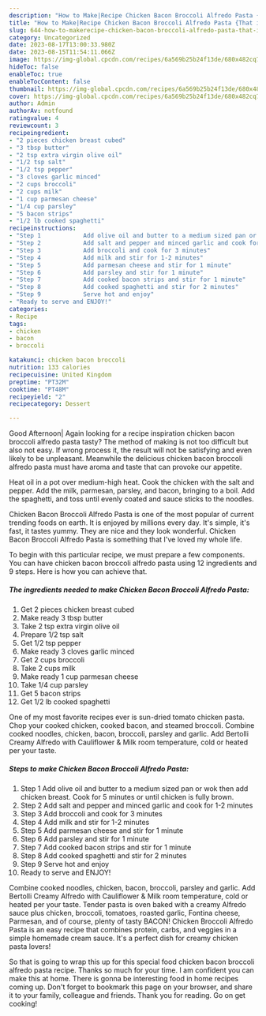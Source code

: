 ```yaml
---
description: "How to Make|Recipe Chicken Bacon Broccoli Alfredo Pasta {That is Delicious"
title: "How to Make|Recipe Chicken Bacon Broccoli Alfredo Pasta {That is Delicious"
slug: 644-how-to-makerecipe-chicken-bacon-broccoli-alfredo-pasta-that-is-delicious
category: Uncategorized
date: 2023-08-17T13:00:33.980Z
date: 2023-08-15T11:54:11.066Z
image: https://img-global.cpcdn.com/recipes/6a569b25b24f13de/680x482cq70/chicken-bacon-broccoli-alfredo-pasta-recipe-main-photo.jpg
hideToc: false
enableToc: true
enableTocContent: false
thumbnail: https://img-global.cpcdn.com/recipes/6a569b25b24f13de/680x482cq70/chicken-bacon-broccoli-alfredo-pasta-recipe-main-photo.jpg
cover: https://img-global.cpcdn.com/recipes/6a569b25b24f13de/680x482cq70/chicken-bacon-broccoli-alfredo-pasta-recipe-main-photo.jpg
author: Admin
authorAv: notfound
ratingvalue: 4
reviewcount: 3
recipeingredient:
- "2 pieces chicken breast cubed"
- "3 tbsp butter"
- "2 tsp extra virgin olive oil"
- "1/2 tsp salt"
- "1/2 tsp pepper"
- "3 cloves garlic minced"
- "2 cups broccoli"
- "2 cups milk"
- "1 cup parmesan cheese"
- "1/4 cup parsley"
- "5 bacon strips"
- "1/2 lb cooked spaghetti"
recipeinstructions:
- "Step 1            Add olive oil and butter to a medium sized pan or wok then add chicken breast. Cook for 5 minutes or until chicken is fully brown."
- "Step 2            Add salt and pepper and minced garlic and cook for 1-2 minutes"
- "Step 3            Add broccoli and cook for 3 minutes"
- "Step 4            Add milk and stir for 1-2 minutes"
- "Step 5            Add parmesan cheese and stir for 1 minute"
- "Step 6            Add parsley and stir for 1 minute"
- "Step 7            Add cooked bacon strips and stir for 1 minute"
- "Step 8            Add cooked spaghetti and stir for 2 minutes"
- "Step 9            Serve hot and enjoy"
- "Ready to serve and ENJOY!"
categories:
- Recipe
tags:
- chicken
- bacon
- broccoli

katakunci: chicken bacon broccoli 
nutrition: 133 calories
recipecuisine: United Kingdom
preptime: "PT32M"
cooktime: "PT48M"
recipeyield: "2"
recipecategory: Dessert

---
```



Good Afternoon| Again looking for a recipe inspiration chicken bacon broccoli alfredo pasta tasty? The method of making is not too difficult but also not easy. If wrong process it, the result will not be satisfying and even likely to be unpleasant. Meanwhile the delicious chicken bacon broccoli alfredo pasta must have aroma and taste that can provoke our appetite.





Heat oil in a pot over medium-high heat. Cook the chicken with the salt and pepper. Add the milk, parmesan, parsley, and bacon, bringing to a boil. Add the spaghetti, and toss until evenly coated and sauce sticks to the noodles.

Chicken Bacon Broccoli Alfredo Pasta is one of the most popular of current trending foods on earth. It is enjoyed by millions every day. It's simple, it's fast, it tastes yummy. They are nice and they look wonderful. Chicken Bacon Broccoli Alfredo Pasta is something that I've loved my whole life.


To begin with this particular recipe, we must prepare a few components. You can have chicken bacon broccoli alfredo pasta using 12 ingredients and 9 steps. Here is how you can achieve that.

<!--inarticleads1-->

##### The ingredients needed to make Chicken Bacon Broccoli Alfredo Pasta:

1. Get 2 pieces chicken breast cubed
1. Make ready 3 tbsp butter
1. Take 2 tsp extra virgin olive oil
1. Prepare 1/2 tsp salt
1. Get 1/2 tsp pepper
1. Make ready 3 cloves garlic minced
1. Get 2 cups broccoli
1. Take 2 cups milk
1. Make ready 1 cup parmesan cheese
1. Take 1/4 cup parsley
1. Get 5 bacon strips
1. Get 1/2 lb cooked spaghetti


One of my most favorite recipes ever is sun-dried tomato chicken pasta. Chop your cooked chicken, cooked bacon, and steamed broccoli. Combine cooked noodles, chicken, bacon, broccoli, parsley and garlic. Add Bertolli Creamy Alfredo with Cauliflower &amp; Milk room temperature, cold or heated per your taste. 

<!--inarticleads2-->

##### Steps to make Chicken Bacon Broccoli Alfredo Pasta:

1. Step 1            Add olive oil and butter to a medium sized pan or wok then add chicken breast. Cook for 5 minutes or until chicken is fully brown.
1. Step 2            Add salt and pepper and minced garlic and cook for 1-2 minutes
1. Step 3            Add broccoli and cook for 3 minutes
1. Step 4            Add milk and stir for 1-2 minutes
1. Step 5            Add parmesan cheese and stir for 1 minute
1. Step 6            Add parsley and stir for 1 minute
1. Step 7            Add cooked bacon strips and stir for 1 minute
1. Step 8            Add cooked spaghetti and stir for 2 minutes
1. Step 9            Serve hot and enjoy
1. Ready to serve and ENJOY!

Combine cooked noodles, chicken, bacon, broccoli, parsley and garlic. Add Bertolli Creamy Alfredo with Cauliflower &amp; Milk room temperature, cold or heated per your taste. Tender pasta is oven baked with a creamy Alfredo sauce plus chicken, broccoli, tomatoes, roasted garlic, Fontina cheese, Parmesan, and of course, plenty of tasty BACON! Chicken Broccoli Alfredo Pasta is an easy recipe that combines protein, carbs, and veggies in a simple homemade cream sauce. It&#39;s a perfect dish for creamy chicken pasta lovers! 

So that is going to wrap this up for this special food chicken bacon broccoli alfredo pasta recipe. Thanks so much for your time. I am confident you can make this at home. There is gonna be interesting food in home recipes coming up. Don't forget to bookmark this page on your browser, and share it to your family, colleague and friends. Thank you for reading. Go on get cooking!
